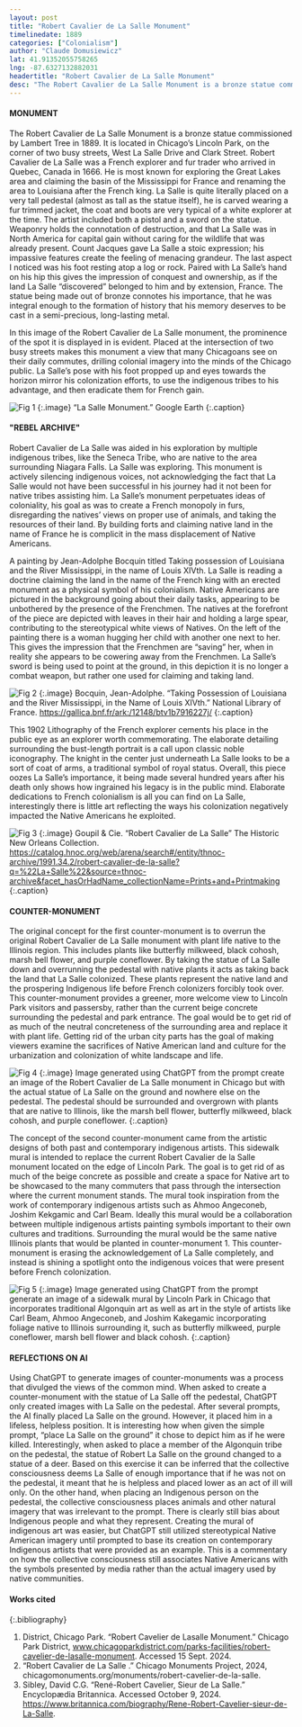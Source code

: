 ```yaml
---
layout: post
title: "Robert Cavalier de La Salle Monument"
timelinedate: 1889
categories: ["Colonialism"]
author: "Claude Domusiewicz"
lat: 41.91352055758265
lng: -87.6327132882031
headertitle: "Robert Cavalier de La Salle Monument"
desc: "The Robert Cavalier de La Salle Monument is a bronze statue commissioned by Lambert Tree in 1889. It is located in Chicago’s Lincoln Park, on the corner of two busy streets, West La Salle Drive and Clark Street. Robert Cavalier de La Salle was a French explorer and fur trader who arrived in Quebec, Canada in 1666. He is most known for exploring the Great Lakes area and claiming the basin of the Mississippi for France and renaming the area to Louisiana after the French king."
---
```


#### MONUMENT
The Robert Cavalier de La Salle Monument is a bronze statue commissioned by Lambert Tree in 1889. It is located in Chicago’s Lincoln Park, on the corner of two busy streets, West La Salle Drive and Clark Street. Robert Cavalier de La Salle was a French explorer and fur trader who arrived in Quebec, Canada in 1666. He is most known for exploring the Great Lakes area and claiming the basin of the Mississippi for France and renaming the area to Louisiana after the French king. La Salle is quite literally placed on a very tall pedestal (almost as tall as the statue itself), he is carved wearing a fur trimmed jacket, the coat and boots are very typical of a white explorer at the time. The artist included both a pistol and a sword on the statue. Weaponry holds the connotation of destruction, and that La Salle was in North America for capital gain without caring for the wildlife that was already present. Count Jacques gave La Salle a stoic expression; his impassive features create the feeling of menacing grandeur. The last aspect I noticed was his foot resting atop a log or rock. Paired with La Salle’s hand on his hip this gives the impression of conquest and ownership, as if the land La Salle “discovered” belonged to him and by extension, France. The statue being made out of bronze connotes his importance, that he was integral enough to the formation of history that his memory deserves to be cast in a semi-precious, long-lasting metal.

In this image of the Robert Cavalier de La Salle monument, the prominence of the spot it is displayed in is evident. Placed at the intersection of two busy streets makes this monument a view that many Chicagoans see on their daily commutes, drilling colonial imagery into the minds of the Chicago public. La Salle’s pose with his foot propped up and eyes towards the horizon mirror his colonization efforts, to use the indigenous tribes to his advantage, and then eradicate them for French gain. 

![Fig 1](images/lasalle1.jpg)
{:.image}
“La Salle Monument.” Google Earth
{:.caption}

#### "REBEL ARCHIVE"
Robert Cavalier de La Salle was aided in his exploration by multiple indigenous tribes, like the Seneca Tribe, who are native to the area surrounding Niagara Falls. La Salle was exploring. This monument is actively silencing indigenous voices, not acknowledging the fact that La Salle would not have been successful in his journey had it not been for native tribes assisting him. La Salle’s monument perpetuates ideas of coloniality, his goal as was to create a French monopoly in furs, disregarding the natives’ views on proper use of animals, and taking the resources of their land. By building forts and claiming native land in the name of France he is complicit in the mass displacement of Native Americans.

A painting by Jean-Adolphe Bocquin titled Taking possession of Louisiana and the River Mississippi, in the name of Louis XIVth. La Salle is reading a doctrine claiming the land in the name of the French king with an erected monument as a physical symbol of his colonialism. Native Americans are pictured in the background going about their daily tasks, appearing to be unbothered by the presence of the Frenchmen. The natives at the forefront of the piece are depicted with leaves in their hair and holding a large spear, contributing to the stereotypical white views of Natives. On the left of the painting there is a woman hugging her child with another one next to her. This gives the impression that the Frenchmen are “saving” her, when in reality she appears to be cowering away from the Frenchmen. La Salle’s sword is being used to point at the ground, in this depiction it is no longer a combat weapon, but rather one used for claiming and taking land. 

![Fig 2](images/lasalle2.jpg)
{:.image}
Bocquin, Jean-Adolphe. “Taking Possession of Louisiana and the River Mississippi, in the Name 	of 	Louis XIVth.” National Library of France. https://gallica.bnf.fr/ark:/12148/btv1b7916227j/
{:.caption}

This 1902 Lithography of the French explorer cements his place in the public eye as an explorer worth commemorating. The elaborate detailing surrounding the bust-length portrait is a call upon classic noble iconography. The knight in the center just underneath La Salle looks to be a sort of coat of arms, a traditional symbol of royal status. Overall, this piece oozes La Salle’s importance, it being made several hundred years after his death only shows how ingrained his legacy is in the public mind. Elaborate dedications to French colonialism is all you can find on La Salle, interestingly there is little art reflecting the ways his colonization negatively impacted the Native Americans he exploited. 

![Fig 3](images/lasalle3.jpg)
{:.image}
Goupil & Cie. “Robert Cavalier de La Salle” The Historic New Orleans Collection. https://catalog.hnoc.org/web/arena/search#/entity/thnoc-archive/1991.34.2/robert-cavalier-de-la-salle?q=%22La+Salle%22&source=thnoc-archive&facet_hasOrHadName_collectionName=Prints+and+Printmaking
{:.caption}

#### COUNTER-MONUMENT

The original concept for the first counter-monument is to overrun the original Robert Cavalier de La Salle monument with plant life native to the Illinois region. This includes plants like butterfly milkweed, black cohosh, marsh bell flower, and purple coneflower. By taking the statue of La Salle down and overrunning the pedestal with native plants it acts as taking back the land that La Salle colonized. These plants represent the native land and the prospering Indigenous life before French colonizers forcibly took over. This counter-monument provides a greener, more welcome view to Lincoln Park visitors and passersby, rather than the current beige concrete surrounding the pedestal and park entrance. The goal would be to get rid of as much of the neutral concreteness of the surrounding area and replace it with plant life. Getting rid of the urban city parts has the goal of making viewers examine the sacrifices of Native American land and culture for the urbanization and colonization of white landscape and life. 

![Fig 4](images/lasalle4.jpg)
{:.image}
Image generated using ChatGPT from the prompt create an image of the Robert Cavalier de La Salle monument in Chicago but with the actual statue of La Salle on the ground and nowhere else on the pedestal. The pedestal should be surrounded and overgrown with plants that are native to Illinois, like the marsh bell flower, butterfly milkweed, black cohosh, and purple coneflower.
{:.caption}

The concept of the second counter-monument came from the artistic designs of both past and contemporary indigenous artists. This sidewalk mural is intended to replace the current Robert Cavalier de la Salle monument located on the edge of Lincoln Park. The goal is to get rid of as much of the beige concrete as possible and create a space for Native art to be showcased to the many commuters that pass through the intersection where the current monument stands. The mural took inspiration from the work of contemporary indigenous artists such as Ahmoo Angeconeb, Joshim Kekgamic and Carl Beam. Ideally this mural would be a collaboration between multiple indigenous artists painting symbols important to their own cultures and traditions. Surrounding the mural would be the same native Illinois plants that would be planted in counter-monument 1. This counter-monument is erasing the acknowledgement of La Salle completely, and instead is shining a spotlight onto the indigenous voices that were present before French colonization. 

![Fig 5](images/lasalle5.jpg)
{:.image}
Image generated using ChatGPT from the prompt generate an image of a sidewalk mural by Lincoln Park in Chicago that incorporates traditional Algonquin art as well as art in the style of artists like Carl Beam, Ahmoo Angeconeb, and Joshim Kakegamic incorporating foliage native to Illinois surrounding it, such as butterfly milkweed, purple coneflower, marsh bell flower and black cohosh.
{:.caption}

#### REFLECTIONS ON AI
Using ChatGPT to generate images of counter-monuments was a process that divulged the views of the common mind. When asked to create a counter-monument with the statue of La Salle off the pedestal, ChatGPT only created images with La Salle on the pedestal. After several prompts, the AI finally placed La Salle on the ground. However, it placed him in a lifeless, helpless position. It is interesting how when given the simple prompt, “place La Salle on the ground” it chose to depict him as if he were killed. Interestingly, when asked to place a member of the Algonquin tribe on the pedestal, the statue of Robert La Salle on the ground changed to a statue of a deer. Based on this exercise it can be inferred that the collective consciousness deems La Salle of enough importance that if he was not on the pedestal, it meant that he is helpless and placed lower as an act of ill will only. On the other hand, when placing an Indigenous person on the pedestal, the collective consciousness places animals and other natural imagery that was irrelevant to the prompt. There is clearly still bias about Indigenous people and what they represent. Creating the mural of indigenous art was easier, but ChatGPT still utilized stereotypical Native American imagery until prompted to base its creation on contemporary Indigenous artists that were provided as an example. This is a commentary on how the collective consciousness still associates Native Americans with the symbols presented by media rather than the actual imagery used by native communities.

#### Works cited
{:.bibliography}
1. District, Chicago Park. “Robert Cavelier de Lasalle Monument.” Chicago Park District, www.chicagoparkdistrict.com/parks-facilities/robert-cavelier-de-lasalle-monument. Accessed 15 Sept. 2024.
2. “Robert Cavalier de La Salle .” Chicago Monuments Project, 2024, chicagomonuments.org/monuments/robert-cavelier-de-la-salle.
3. Sibley, David  C.G. “René-Robert Cavelier, Sieur de La Salle.” Encyclopædia Britannica. Accessed October 9, 2024. https://www.britannica.com/biography/Rene-Robert-Cavelier-sieur-de-La-Salle.

